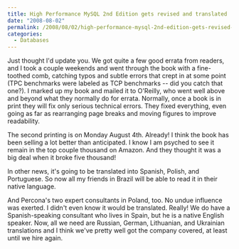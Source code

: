 ```yaml
---
title: High Performance MySQL 2nd Edition gets revised and translated
date: "2008-08-02"
permalink: /2008/08/02/high-performance-mysql-2nd-edition-gets-revised-and-translated/
categories:
  - Databases
---
```

Just thought I'd update you. We got quite a few good errata from readers, and I took a couple weekends and went through the book with a fine-toothed comb, catching typos and subtle errors that crept in at some point (TPC benchmarks were labeled as TCP benchmarks -- did you catch that one?). I marked up my book and mailed it to O'Reilly, who went well above and beyond what they normally do for errata. Normally, once a book is in print they will fix only serious technical errors. They fixed everything, even going as far as rearranging page breaks and moving figures to improve readability.

The second printing is on Monday August 4th. Already! I think the book has been selling a lot better than anticipated. I know I am psyched to see it remain in the top couple thousand on Amazon. And they thought it was a big deal when it broke five thousand!

In other news, it's going to be translated into Spanish, Polish, and Portuguese. So now all my friends in Brazil will be able to read it in their native language.

And Percona's two expert consultants in Poland, too. No undue influence was exerted. I didn't even know it would be translated. Really! We do have a Spanish-speaking consultant who lives in Spain, but he is a native English speaker. Now, all we need are Russian, German, Lithuanian, and Ukrainian translations and I think we've pretty well got the company covered, at least until we hire again.
